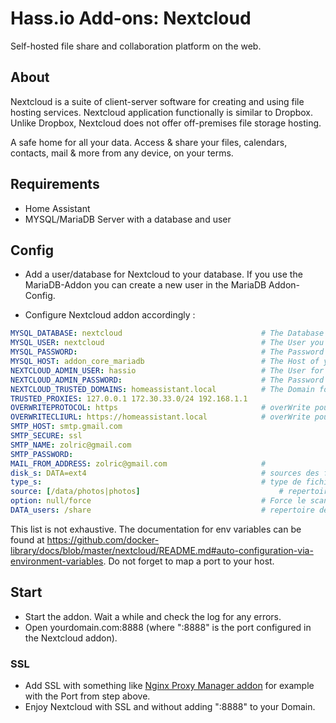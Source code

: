 # Hass.io Add-ons: Nextcloud

Self-hosted file share and collaboration platform on the web.

## About

Nextcloud is a suite of client-server software for creating and using file hosting services.
Nextcloud application functionally is similar to Dropbox.
Unlike Dropbox, Nextcloud does not offer off-premises file storage hosting.

A safe home for all your data. Access & share your files, calendars, contacts, mail
& more from any device, on your terms.

## Requirements
- Home Assistant
- MYSQL/MariaDB Server with a database and user

## Config
- Add a user/database for Nextcloud to your database.
If you use the MariaDB-Addon you can create a new user in the MariaDB Addon-Config.

- Configure Nextcloud addon accordingly :

```yaml
MYSQL_DATABASE: nextcloud								# The Database you created in step above.
MYSQL_USER: nextcloud									# The User you created in step above.
MYSQL_PASSWORD: 										# The Password you created in step above.
MYSQL_HOST: addon_core_mariadb							# The Host of your SQL-Server. The default port is 3306.
NEXTCLOUD_ADMIN_USER: hassio							# The User for your Nextcloud-instance.
NEXTCLOUD_ADMIN_PASSWORD: 								# The Password for your Nextcloud-instance.
NEXTCLOUD_TRUSTED_DOMAINS: homeassistant.local			# The Domain for your Nextcloud-instance. Can also be a local IP for local access i.e: 192.168.178.5. Theses can be
TRUSTED_PROXIES: 127.0.0.1 172.30.33.0/24 192.168.1.1   
OVERWRITEPROTOCOL: https								# overWrite pour proxy-manager
OVERWRITECLIURL: https://homeassistant.local			# overWrite pour proxy-manager
SMTP_HOST: smtp.gmail.com
SMTP_SECURE: ssl
SMTP_NAME: zolric@gmail.com
SMTP_PASSWORD: 
MAIL_FROM_ADDRESS: zolric@gmail.com						# 
disk_s: DATA=ext4										# sources des fichiers à ajouter = type = local/ntfs/ntfs-3g/ext4 - ie: local=racine du conteneur sinon montage USB 
type_s: 												# type de fichier [local/NTFS/NTFS-3G/EXT4 - ie: local=racine du conteneur sinon montage USB 
source: [/data/photos|photos]								# repertoires à ajouter au compte de l'admin = avec nom du lien
option: null/force                                      # Force le scan des fichiers de l'admin
DATA_users: /share  									# repertoire des utilisateurs : /share/nextcloud/www/html/data
```
This list is not exhaustive. The documentation for env variables can be found at https://github.com/docker-library/docs/blob/master/nextcloud/README.md#auto-configuration-via-environment-variables.
Do not forget to map a port to your host.

## Start

- Start the addon. Wait a while and check the log for any errors.
- Open yourdomain.com:8888 (where ":8888" is the port configured in the Nextcloud addon).

### SSL

- Add SSL with something like [Nginx Proxy Manager addon](https://github.com/hassio-addons/addon-nginx-proxy-manager) for example with the Port from step above.
- Enjoy Nextcloud with SSL and without adding ":8888" to your Domain.
